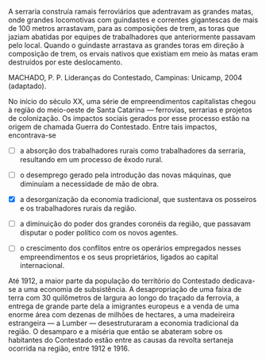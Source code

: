 

A serraria construía ramais ferroviários que adentravam as grandes matas, onde grandes locomotivas com guindastes e correntes gigantescas de mais de 100 metros arrastavam, para as composições de trem, as toras que jaziam abatidas por equipes de trabalhadores que anteriormente passavam pelo local. Quando o guindaste arrastava as grandes toras em direção à composição de trem, os ervais nativos que existiam em meio às matas eram destruídos por este deslocamento.

MACHADO, P. P. Lideranças do Contestado, Campinas: Unicamp, 2004 (adaptado).

No início do século XX, uma série de empreendimentos capitalistas chegou à região do meio-oeste de Santa Catarina — ferrovias, serrarias e projetos de colonização. Os impactos sociais gerados por esse processo estão na origem de chamada Guerra do Contestado. Entre tais impactos, encontrava-se



- [ ] a absorção dos trabalhadores rurais como trabalhadores da serraria, resultando em um processo de êxodo rural.
- [ ] o desemprego gerado pela introdução das novas máquinas, que diminuíam a necessidade de mão de obra.
- [x] a desorganização da economia tradicional, que sustentava os posseiros e os trabalhadores rurais da região.
- [ ] a diminuição do poder dos grandes coronéis da região, que passavam disputar o poder político com os novos agentes.
- [ ] o crescimento dos conflitos entre os operários empregados nesses empreendimentos e os seus proprietários, ligados ao capital internacional.


Até 1912, a maior parte da população do território do Contestado dedicava-se a uma economia de subsistência. A desapropriação de uma faixa de terra com 30 quilômetros de largura ao longo do traçado da ferrovia, a entrega de grande parte dela a imigrantes europeus e a venda de uma enorme área com dezenas de milhões de hectares, a uma madeireira estrangeira — a Lumber — desestruturaram a economia tradicional da região. O desamparo e a miséria que então se abateram sobre os habitantes do Contestado estão entre as causas da revolta sertaneja ocorrida na região, entre 1912 e 1916.
